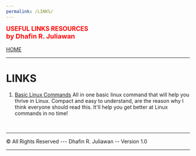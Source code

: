 ```yaml
---
permalink: /LINKS/
---
```

<span style="color:red; font-weight:bold; font-size:larger;">USEFUL LINKS RESOURCES</span><br>
<span style="color:red; font-weight:bold; font-size:large;">by Dhafin R. Juliawan</span>
<br><br>
[HOME](https://dhafinn.github.io/os222)
<br>
<hr>

# LINKS

1. [Basic Linux Commands](https://linuxopsys.com/topics/basic-linux-commands)
All in one basic linux command that will help you thrive in Linux.
Compact and easy to understand, are the reason why I think everyone should read this.
It'll help you get better at Linux commands in no time!

<br>
<hr>
&copy; All Rights Reserved  ---  Dhafin R. Juliawan -- Version 1.0
<hr>
<br>
